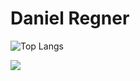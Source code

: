 # Daniel Regner

<!--![Github stats](https://github-readme-stats.vercel.app/api?username=dregner&theme=default&count_private=true&show_icons=false&hide_title=false&include_all_commits=false)-->
![Top Langs](https://github-readme-stats.vercel.app/api/top-langs/?username=dregner&layout=compact&hide=Matlab,C,javascript,html,LabVIEW,ProLog,objective-c,M,OpenEdge%20ABL,Batchfile,Perl,Roff,Jupyter%20Notebook,TCL,TLA,CSS,c%23,Makefile,Tex,GLSL,qmake,M4,scilab&langs_count=8&hide_title=false&theme=default&show_icons=true&include_all_commits=false,is_fork=false)

![](https://visitor-badge.glitch.me/badge?page_id=dregner.dregner)
